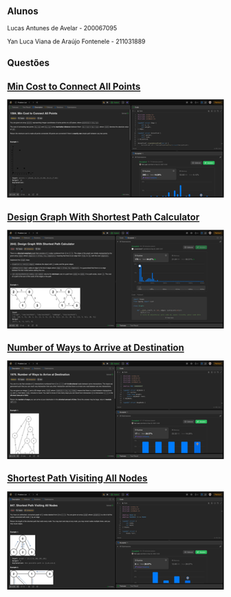 ## Alunos
Lucas Antunes de Avelar - 200067095

Yan Luca Viana de Araújo Fontenele - 211031889
## Questões 

## [Min Cost to Connect All Points](https://leetcode.com/problems/min-cost-to-connect-all-points/description/)
![Exemplo 1](assets/min_cost_connect.png)


## [Design Graph With Shortest Path Calculator](https://leetcode.com/problems/design-graph-with-shortest-path-calculator/description)
![Exemplo](assets/designGraphWithShortestPathCalculator.png)

## [Number of Ways to Arrive at Destination](https://leetcode.com/problems/number-of-ways-to-arrive-at-destination/description/)
![Exemplo](assets/numberOfWaysToArriveAtDestination.png)

## [Shortest Path Visiting All Nodes](https://leetcode.com/problems/shortest-path-visiting-all-nodes/description/)
![Exemplo](assets/shortestPathVisitingAllNodes.png)


<!-- # Vídeo explicativo

[![Vídeo explicativo](https://img.youtube.com/vi/JdX1XPz5eO8/0.jpg)](https://youtu.be/JdX1XPz5eO8) -->